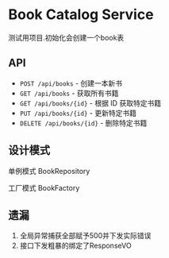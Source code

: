 # Book Catalog Service

测试用项目.初始化会创建一个book表

## API 

*   `POST /api/books` - 创建一本新书
*   `GET /api/books` - 获取所有书籍
*   `GET /api/books/{id}` - 根据 ID 获取特定书籍
*   `PUT /api/books/{id}` - 更新特定书籍
*   `DELETE /api/books/{id}` - 删除特定书籍


## 设计模式

单例模式
BookRepository

工厂模式
BookFactory

## 遗漏
1. 全局异常捕获全部赋予500并下发实际错误
2. 接口下发粗暴的绑定了ResponseVO
